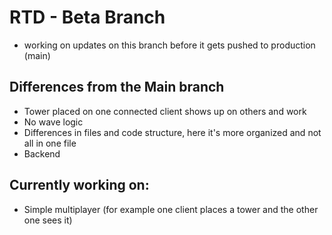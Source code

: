 # RTD - Beta Branch
- working on updates on this branch before it gets pushed to production (main)

## Differences from the Main branch
- Tower placed on one connected client shows up on others and work
- No wave logic
- Differences in files and code structure, here it's more organized and not all in one file
- Backend

## Currently working on:
- Simple multiplayer (for example one client places a tower and the other one sees it)